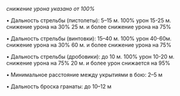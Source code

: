 
*снижение урона указано от 100%*

• Дальность стрельбы (пистолеты): 
5–15 м. 100% урон 
15-25 м. снижение урона на 30%
25 м. и более снижение урона на 75%

• Дальность стрельбы (винтовки):
15–40 м. 100% урон
40-60м. снижение урона на 30%
60 м. и более снижение урона на 75%

• Дальность стрельбы (дробовики): 
до 10 м. 100% урон
10-20 м. снижение урона на 75%
20 м. и более урон снижается на 95%

• Минимальное расстояние между укрытиями в бою: 2–5 м

• Дальность броска гранаты: до 10–12 м

